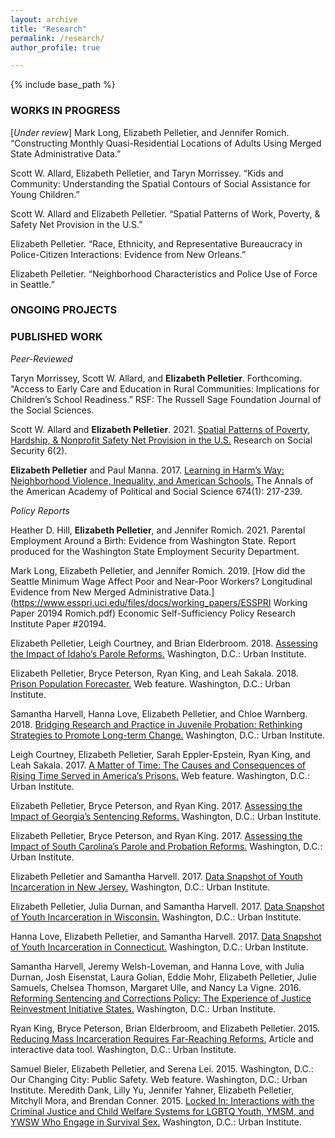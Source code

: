 ```yaml
---
layout: archive
title: "Research"
permalink: /research/
author_profile: true

---
```


{% include base_path %}

### WORKS IN PROGRESS

[*Under review*] Mark Long, Elizabeth Pelletier, and Jennifer Romich. “Constructing Monthly Quasi-Residential Locations of Adults Using Merged State Administrative Data.”

Scott W. Allard, Elizabeth Pelletier, and Taryn Morrissey. “Kids and Community: Understanding the Spatial Contours of Social Assistance for Young Children.”

Scott W. Allard and Elizabeth Pelletier. “Spatial Patterns of Work, Poverty, & Safety Net Provision in the U.S.”

Elizabeth Pelletier. “Race, Ethnicity, and Representative Bureaucracy in Police-Citizen Interactions: Evidence from New Orleans.”

Elizabeth Pelletier. “Neighborhood Characteristics and Police Use of Force in Seattle.” 

### ONGOING PROJECTS



### PUBLISHED WORK

*Peer-Reviewed*

Taryn Morrissey, Scott W. Allard, and __Elizabeth Pelletier__. Forthcoming. “Access to Early Care and Education in Rural Communities: Implications for Children’s School Readiness.” RSF: The Russell Sage Foundation Journal of the Social Sciences. 

Scott W. Allard and __Elizabeth Pelletier__. 2021. [Spatial Patterns of Poverty, Hardship, & Nonprofit Safety Net Provision in the U.S.](https://ipss.repo.nii.ac.jp/?action=pages_view_main&active_action=repository_view_main_item_detail&item_id=254&item_no=1&page_id=13&block_id=21) Research on Social Security 6(2). 

__Elizabeth Pelletier__ and Paul Manna. 2017. [Learning in Harm’s Way: Neighborhood Violence, Inequality, and American Schools.](https://journals.sagepub.com/doi/pdf/10.1177/0002716217734802) The Annals of the American Academy of Political and Social Science 674(1): 217-239.

*Policy Reports*

Heather D. Hill, __Elizabeth Pelletier__, and Jennifer Romich. 2021. Parental Employment Around a Birth: Evidence from Washington State. Report produced for the Washington State Employment Security Department.

Mark Long, Elizabeth Pelletier, and Jennifer Romich. 2019. [How did the Seattle Minimum Wage Affect Poor and Near-Poor Workers? Longitudinal Evidence from New Merged Administrative Data.](https://www.esspri.uci.edu/files/docs/working_papers/ESSPRI Working Paper 20194 Romich.pdf) Economic Self-Sufficiency Policy Research Institute Paper #20194.

Elizabeth Pelletier, Leigh Courtney, and Brian Elderbroom. 2018. [Assessing the Impact of Idaho’s Parole Reforms.](https://www.urban.org/research/publication/assessing-impact-idahos-parole-reforms/view/full_report) Washington, D.C.: Urban Institute.

Elizabeth Pelletier, Bryce Peterson, Ryan King, and Leah Sakala. 2018. [Prison Population Forecaster.](https://apps.urban.org/features/prison-population-forecaster/) Web feature. Washington, D.C.: Urban Institute. 

Samantha Harvell, Hanna Love, Elizabeth Pelletier, and Chloe Warnberg. 2018. [Bridging Research and Practice in Juvenile Probation: Rethinking Strategies to Promote Long-term Change.](https://www.urban.org/research/publication/bridging-research-and-practice-juvenile-probation/view/full_report) Washington, D.C.: Urban Institute. 

Leigh Courtney, Elizabeth Pelletier, Sarah Eppler-Epstein, Ryan King, and Leah Sakala. 2017. [A Matter of Time: The Causes and Consequences of Rising Time Served in America’s Prisons.](http://apps.urban.org/features/long-prison-terms/intro.html) Web feature. Washington, D.C.: Urban Institute.

Elizabeth Pelletier, Bryce Peterson, and Ryan King. 2017. [Assessing the Impact of Georgia’s Sentencing Reforms.](https://www.urban.org/sites/default/files/publication/91731/ga_policy_assessment.pdf) Washington, D.C.: Urban Institute. 

Elizabeth Pelletier, Bryce Peterson, and Ryan King. 2017. [Assessing the Impact of South Carolina’s Parole and Probation Reforms.](https://www.urban.org/sites/default/files/publication/89871/south_carolina_jri_policy_assessment_final_0.pdf) Washington, D.C.: Urban Institute.

Elizabeth Pelletier and Samantha Harvell. 2017. [Data Snapshot of Youth Incarceration in New Jersey.](https://www.urban.org/sites/default/files/publication/91561/data_snapshot_of_youth_incarceration_in_new_jersey_0.pdf) Washington, D.C.: Urban Institute. 

Elizabeth Pelletier, Julia Durnan, and Samantha Harvell. 2017. [Data Snapshot of Youth Incarceration in Wisconsin.](https://www.urban.org/sites/default/files/publication/91571/data_snapshot_of_youth_incarceration_in_wisconsin_0.pdf) Washington, D.C.: Urban Institute. 

Hanna Love, Elizabeth Pelletier, and Samantha Harvell. 2017. [Data Snapshot of Youth Incarceration in Connecticut.](https://www.urban.org/sites/default/files/publication/91551/data_snapshot_of_youth_incarceration_in_connecticut_0.pdf) Washington, D.C.: Urban Institute. 

Samantha Harvell, Jeremy Welsh-Loveman, and Hanna Love, with Julia Durnan, Josh Eisenstat, Laura Golian, Eddie Mohr, Elizabeth Pelletier, Julie Samuels, Chelsea Thomson, Margaret Ulle, and Nancy La Vigne. 2016. [Reforming Sentencing and Corrections Policy: The Experience of Justice Reinvestment Initiative States.](https://www.urban.org/sites/default/files/publication/86691/reforming_sentencing_and_corrections_policy_1.pdf) Washington, D.C.: Urban Institute.

Ryan King, Bryce Peterson, Brian Elderbroom, and Elizabeth Pelletier. 2015. [Reducing Mass Incarceration Requires Far-Reaching Reforms.](http://webapp.urban.org/reducing-mass-incarceration/) Article and interactive data tool. Washington, D.C.: Urban Institute. 

Samuel Bieler, Elizabeth Pelletier, and Serena Lei. 2015. Washington, D.C.: Our Changing City: Public Safety. Web feature. Washington, D.C.: Urban Institute.
Meredith Dank, Lilly Yu, Jennifer Yahner, Elizabeth Pelletier, Mitchyll Mora, and Brendan Conner. 2015. [Locked In: Interactions with the Criminal Justice and Child Welfare Systems for LGBTQ Youth, YMSM, and YWSW Who Engage in Survival Sex.](http://www.urban.org/sites/default/files/alfresco/publication-pdfs/2000424-Locked-In-Interactions-with-the-Criminal-Justice-and-Child-Welfare-Systems-for-LGBTQ-Youth-YMSM-and-YWSW-Who-Engage-in-Survival-Sex.pdf) Washington, D.C.: Urban Institute. 

